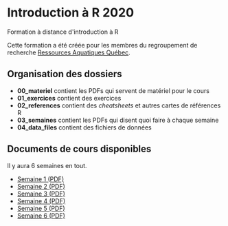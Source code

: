 # Introduction à R 2020


Formation à distance d'introduction à R

Cette formation a été créée pour les membres du regroupement de
recherche [Ressources Aquatiques Québec](https://raq.uqar.ca).

## Organisation des dossiers

- **00_materiel** contient les PDFs qui servent de matériel pour le cours
- **01_exercices** contient des exercices
- **02_references** contient des *cheatsheets* et autres cartes de références R
- **03_semaines** contient les PDFs qui disent quoi faire à chaque semaine
- **04_data_files** contient des fichiers de données

## Documents de cours disponibles

Il y aura 6 semaines en tout.

- [Semaine 1 (PDF)](https://github.com/enormandeau/introR_2020/raw/master/03_semaines/intro_R_2020_semaine_01.pdf)
- [Semaine 2 (PDF)](https://github.com/enormandeau/introR_2020/raw/master/03_semaines/intro_R_2020_semaine_02.pdf)
- [Semaine 3 (PDF)](https://github.com/enormandeau/introR_2020/raw/master/03_semaines/intro_R_2020_semaine_03.pdf)
- [Semaine 4 (PDF)](https://github.com/enormandeau/introR_2020/raw/master/03_semaines/intro_R_2020_semaine_04.pdf)
- [Semaine 5 (PDF)](https://github.com/enormandeau/introR_2020/raw/master/03_semaines/intro_R_2020_semaine_05.pdf)
- [Semaine 6 (PDF)](https://github.com/enormandeau/introR_2020/raw/master/03_semaines/intro_R_2020_semaine_06.pdf)
